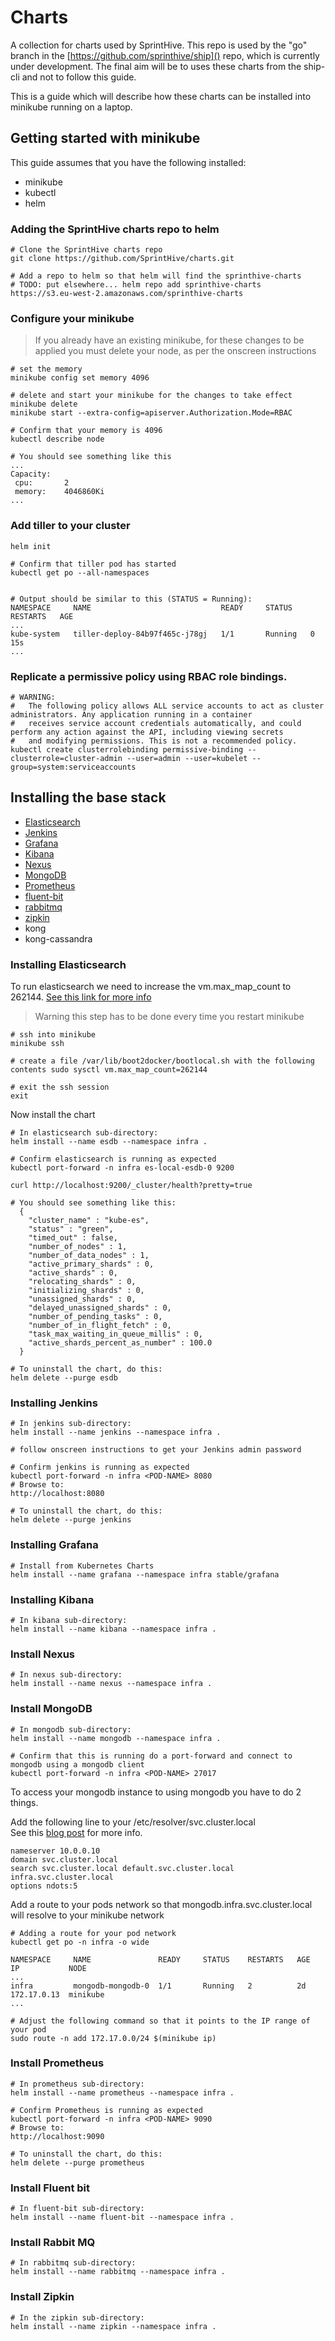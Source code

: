 # Charts

A collection for charts used by SprintHive. This repo is used by the "go" branch in the 
[https://github.com/sprinthive/ship]() repo, which is currently under development.
The final aim will be to uses these charts from the ship-cli and not to follow this guide. 

This is a guide which will describe how these charts can be installed into minikube running on a laptop.   

## Getting started with minikube

This guide assumes that you have the following installed:

* minikube  
* kubectl  
* helm  

### Adding the SprintHive charts repo to helm 

    # Clone the SprintHive charts repo
    git clone https://github.com/SprintHive/charts.git
    
    # Add a repo to helm so that helm will find the sprinthive-charts 
    # TODO: put elsewhere... helm repo add sprinthive-charts https://s3.eu-west-2.amazonaws.com/sprinthive-charts

### Configure your minikube

> If you already have an existing minikube, for these changes to be applied you must delete your node, 
> as per the onscreen instructions

    # set the memory
    minikube config set memory 4096
    
    # delete and start your minikube for the changes to take effect
    minikube delete
    minikube start --extra-config=apiserver.Authorization.Mode=RBAC
        
    # Confirm that your memory is 4096
    kubectl describe node 
    
    # You should see something like this
    ...        
    Capacity:
     cpu:		2
     memory:	4046860Ki
    ... 

### Add tiller to your cluster

    helm init
    
    # Confirm that tiller pod has started
    kubectl get po --all-namespaces
      

    # Output should be similar to this (STATUS = Running):
    NAMESPACE     NAME                             READY     STATUS    RESTARTS   AGE
    ...
    kube-system   tiller-deploy-84b97f465c-j78gj   1/1       Running   0          15s
    ...
    
### Replicate a permissive policy using RBAC role bindings.

    # WARNING:
    #   The following policy allows ALL service accounts to act as cluster administrators. Any application running in a container 
    #   receives service account credentials automatically, and could perform any action against the API, including viewing secrets 
    #   and modifying permissions. This is not a recommended policy.  
    kubectl create clusterrolebinding permissive-binding --clusterrole=cluster-admin --user=admin --user=kubelet --group=system:serviceaccounts
      

## Installing the base stack

* [Elasticsearch](#elasticsearch) 
* [Jenkins](#jenkins)
* [Grafana](#grafana)
* [Kibana](#kibana)
* [Nexus](#nexus)
* [MongoDB](#mongodb)
* [Prometheus](#prometheus)
* [fluent-bit](#fluent-bit)
* [rabbitmq](#rabbitmq)
* [zipkin](#zipkin)
* kong
* kong-cassandra


<a id="elasticsearch">

### Installing Elasticsearch
    
To run elasticsearch we need to increase the vm.max_map_count to 262144. 
[See this link for more info](https://www.elastic.co/guide/en/elasticsearch/reference/current/vm-max-map-count.html)  

> Warning this step has to be done every time you restart minikube

    # ssh into minikube  
    minikube ssh
    
    # create a file /var/lib/boot2docker/bootlocal.sh with the following contents sudo sysctl vm.max_map_count=262144

    # exit the ssh session
    exit
    
Now install the chart       
    
    # In elasticsearch sub-directory:
    helm install --name esdb --namespace infra .
      
    # Confirm elasticsearch is running as expected
    kubectl port-forward -n infra es-local-esdb-0 9200
      
    curl http://localhost:9200/_cluster/health?pretty=true
    
    # You should see something like this:
      {
        "cluster_name" : "kube-es",
        "status" : "green",
        "timed_out" : false,
        "number_of_nodes" : 1,
        "number_of_data_nodes" : 1,
        "active_primary_shards" : 0,
        "active_shards" : 0,
        "relocating_shards" : 0,
        "initializing_shards" : 0,
        "unassigned_shards" : 0,
        "delayed_unassigned_shards" : 0,
        "number_of_pending_tasks" : 0,
        "number_of_in_flight_fetch" : 0,
        "task_max_waiting_in_queue_millis" : 0,
        "active_shards_percent_as_number" : 100.0
      }
      
    # To uninstall the chart, do this:
    helm delete --purge esdb    

<a id="jenkins">

### Installing Jenkins

    # In jenkins sub-directory:
    helm install --name jenkins --namespace infra .
      
    # follow onscreen instructions to get your Jenkins admin password
      
    # Confirm jenkins is running as expected
    kubectl port-forward -n infra <POD-NAME> 8080
    # Browse to:
    http://localhost:8080
        
    # To uninstall the chart, do this:
    helm delete --purge jenkins
    

<a id="grafana">

### Installing Grafana

    # Install from Kubernetes Charts
    helm install --name grafana --namespace infra stable/grafana
      
    
<a id="kibana">

### Installing Kibana

    # In kibana sub-directory:
    helm install --name kibana --namespace infra .
      

<a id="nexus">

### Install Nexus 

    # In nexus sub-directory:
    helm install --name nexus --namespace infra .
      
    
<a id="mongodb">

### Install MongoDB 

    # In mongodb sub-directory:
    helm install --name mongodb --namespace infra .

    # Confirm that this is running do a port-forward and connect to mongodb using a mongodb client
    kubectl port-forward -n infra <POD-NAME> 27017
    
To access your mongodb instance to using mongodb you have to do 2 things.  

Add the following line to your /etc/resolver/svc.cluster.local    
See this [blog post](https://stevesloka.com/2017/05/19/access-minikube-services-from-host/) for more info. 

    nameserver 10.0.0.10
    domain svc.cluster.local
    search svc.cluster.local default.svc.cluster.local infra.svc.cluster.local
    options ndots:5 
 
Add a route to your pods network so that mongodb.infra.svc.cluster.local will resolve to your minikube network    
     
    # Adding a route for your pod network
    kubectl get po -n infra -o wide   
      
    NAMESPACE     NAME               READY     STATUS    RESTARTS   AGE   IP           NODE
    ...
    infra         mongodb-mongodb-0  1/1       Running   2          2d    172.17.0.13  minikube
    ...
    
    # Adjust the following command so that it points to the IP range of your pod
    sudo route -n add 172.17.0.0/24 $(minikube ip)      
     
      
<a id="prometheus">

### Install Prometheus 

    # In prometheus sub-directory:
    helm install --name prometheus --namespace infra .
        
    # Confirm Prometheus is running as expected
    kubectl port-forward -n infra <POD-NAME> 9090
    # Browse to:
    http://localhost:9090
        
    # To uninstall the chart, do this:
    helm delete --purge prometheus

<a id="fluent-bit">
      
### Install Fluent bit

    # In fluent-bit sub-directory:
    helm install --name fluent-bit --namespace infra .
    
<a id="rabbitmq">
      
### Install Rabbit MQ

    # In rabbitmq sub-directory:
    helm install --name rabbitmq --namespace infra .

<a id="zipkin">

### Install Zipkin

    # In the zipkin sub-directory:
    helm install --name zipkin --namespace infra .
    
